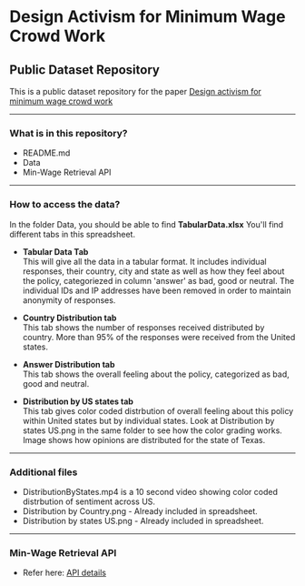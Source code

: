 # Design Activism for Minimum Wage Crowd Work
## Public Dataset Repository
This is a public dataset repository for the paper [Design activism for minimum wage crowd work](https://arxiv.org/abs/1706.10097)

---
### What is in this repository?
- README.md
- Data
- Min-Wage Retrieval API

---
### How to access the data?
In the folder Data, you should be able to find <b>TabularData.xlsx</b>
You'll find different tabs in this spreadsheet.
-  <b>Tabular Data Tab </b><br />
This will give all the data in a tabular format. It includes individual responses, their country, city and state as well as how they feel about the policy, categoriezed in column 'answer' as bad, good or neutral. The individual IDs and IP addresses have been removed in order to maintain anonymity of responses.

-  <b>Country Distribution tab </b><br />
This tab shows the number of responses received distributed by country. More than 95% of the responses were received from the United states.

-  <b>Answer Distribution tab </b><br />
This tab shows the overall feeling about the policy, categorized as bad, good and neutral.

-  <b>Distribution by US states tab </b><br />
This tab gives color coded distrbution of overall feeling about this policy within United states but by individual states.
Look at Distribution by states US.png in the same folder to see how the color grading works. Image shows how opinions are distributed for the state of Texas.

---
### Additional files
- DistributionByStates.mp4 is a 10 second video showing color coded distrbution of sentiment across US.
- Distribution by Country.png - Already included in spreadsheet.
- Distribution by states US.png - Already included in spreadsheet.

---
### Min-Wage Retrieval API
- Refer here: [API details](https://github.com/riddhi89/DesignActivism/blob/api-enhancements/location_based_min_wage/README.rst)